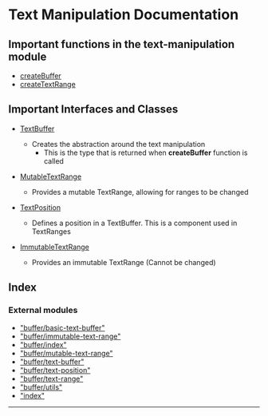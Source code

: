 # Text Manipulation Documentation

## Important functions in the text-manipulation module

- [createBuffer](modules/_buffer_index_.md)
- [createTextRange](modules/_buffer_index_.md)

## Important Interfaces and Classes

- [TextBuffer](./interfaces/_buffer_text_buffer_.textbuffer.md)

  - Creates the abstraction around the text manipulation
    - This is the type that is returned when **createBuffer** function is called

- [MutableTextRange](./classes/_buffer_mutable_text_range_.mutabletextrange.md)

  - Provides a mutable TextRange, allowing for ranges to be changed

- [TextPosition](./classes/_buffer_text_position_.textposition.md)

  - Defines a position in a TextBuffer. This is a component used in TextRanges

- [ImmutableTextRange](./classes/_buffer_immutable_text_range_.immutabletextrange.md)

  - Provides an immutable TextRange (Cannot be changed)

## Index

### External modules

- ["buffer/basic-text-buffer"](modules/_buffer_basic_text_buffer_.md)
- ["buffer/immutable-text-range"](modules/_buffer_immutable_text_range_.md)
- ["buffer/index"](modules/_buffer_index_.md)
- ["buffer/mutable-text-range"](modules/_buffer_mutable_text_range_.md)
- ["buffer/text-buffer"](modules/_buffer_text_buffer_.md)
- ["buffer/text-position"](modules/_buffer_text_position_.md)
- ["buffer/text-range"](modules/_buffer_text_range_.md)
- ["buffer/utils"](modules/_buffer_utils_.md)
- ["index"](modules/_index_.md)

---
